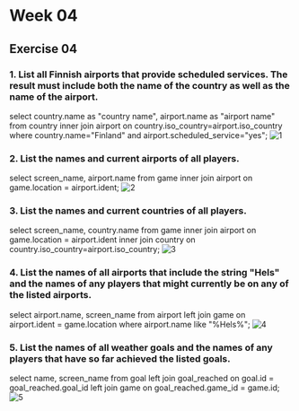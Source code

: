 # Week 04
## Exercise 04
### 1. List all Finnish airports that provide scheduled services. The result must include both the name of the country as well as the name of the airport. <br>
select country.name as "country name", airport.name as "airport name"
from country inner join airport on country.iso_country=airport.iso_country
where country.name="Finland"
and airport.scheduled_service="yes";
![1](https://github.com/user-attachments/assets/0291bf3a-a599-4403-aef1-b9b51063375b)

### 2. List the names and current airports of all players. <br>
select screen_name, airport.name
from game inner join airport on game.location = airport.ident;
![2](https://github.com/user-attachments/assets/91fa54d3-369b-437b-b00c-16518ad6a9be)

### 3. List the names and current countries of all players. <br>
select screen_name, country.name
from game inner join airport on game.location = airport.ident
inner join country on country.iso_country=airport.iso_country;
![3](https://github.com/user-attachments/assets/f12f2c08-b4f6-4829-b3e5-b0b4cb2b3dcd)

### 4. List the names of all airports that include the string "Hels" and the names of any players that might currently be on any of the listed airports. <br>
select airport.name, screen_name
from airport left join game on airport.ident = game.location
where airport.name like "%Hels%";
![4](https://github.com/user-attachments/assets/78a8f65b-7e8e-4882-ac03-1c17afb31ab3)

### 5. List the names of all weather goals and the names of any players that have so far achieved the listed goals. <br>
select name, screen_name
from goal left join goal_reached on goal.id = goal_reached.goal_id
left join game on goal_reached.game_id = game.id;
![5](https://github.com/user-attachments/assets/1e0c5177-30e9-4317-9e0f-4f7b80e3ac3f)



